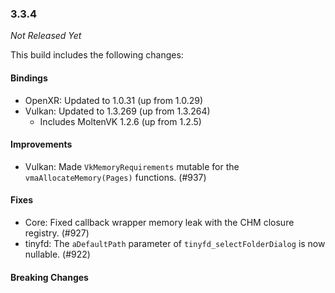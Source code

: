 ### 3.3.4

_Not Released Yet_

This build includes the following changes:

#### Bindings

- OpenXR: Updated to 1.0.31 (up from 1.0.29)
- Vulkan: Updated to 1.3.269 (up from 1.3.264)
  * Includes MoltenVK 1.2.6 (up from 1.2.5)
 
#### Improvements

- Vulkan: Made `VkMemoryRequirements` mutable for the `vmaAllocateMemory(Pages)` functions. (#937)

#### Fixes

- Core: Fixed callback wrapper memory leak with the CHM closure registry. (#927)
- tinyfd: The `aDefaultPath` parameter of `tinyfd_selectFolderDialog` is now nullable. (#922)

#### Breaking Changes
